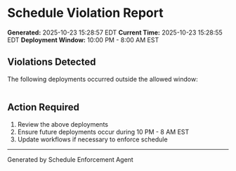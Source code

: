 # Schedule Violation Report

**Generated:** 2025-10-23 15:28:57 EDT
**Current Time:** 2025-10-23 15:28:55 EDT
**Deployment Window:** 10:00 PM - 8:00 AM EST

## Violations Detected

The following deployments occurred outside the allowed window:

```

```

## Action Required

1. Review the above deployments
2. Ensure future deployments occur during 10 PM - 8 AM EST
3. Update workflows if necessary to enforce schedule

---

Generated by Schedule Enforcement Agent
